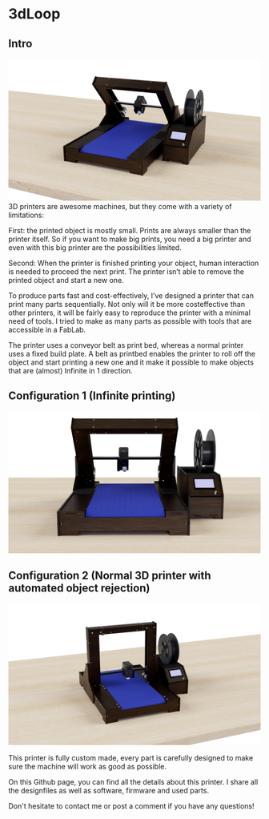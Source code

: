 # 3dLoop
## Intro
![](Renders/FinalRender_Assembly1.png)
3D printers are awesome machines, but they come with a variety of limitations:

First: the printed object is mostly small. Prints are always smaller than the printer itself. So if you want to make big prints, you need a big printer and even with this big printer are the possibilities limited.

Second: When the printer is finished printing your object, human interaction is needed to proceed the next print. The printer isn’t able to remove the printed object and start a new one.


To produce parts fast and cost-effectively, I’ve designed a printer that can print many parts sequentially. Not only will it be more costeffective than other printers, it will be fairly easy to reproduce the printer with a minimal need of tools. I tried to make as many parts as possible with tools that are accessible in a FabLab.

The printer uses a conveyor belt as print bed, whereas a normal printer uses a fixed build plate. A belt as printbed enables the printer to roll off the object and start printing a new one and it make it possible to make objects that are (almost) Infinite in 1 direction.

## Configuration 1 (Infinite printing)
![](Renders/FinalRender_Assembly2.png)


## Configuration 2 (Normal 3D printer with automated object rejection)
![](Renders/NormalSetup_Final.png)

This printer is fully custom made, every part is carefully designed to make sure the machine will work as good as possible.

On this Github page, you can find all the details about this printer. I share all the designfiles as well as software, firmware and used parts.

Don't hesitate to contact me or post a comment if you have any questions!

